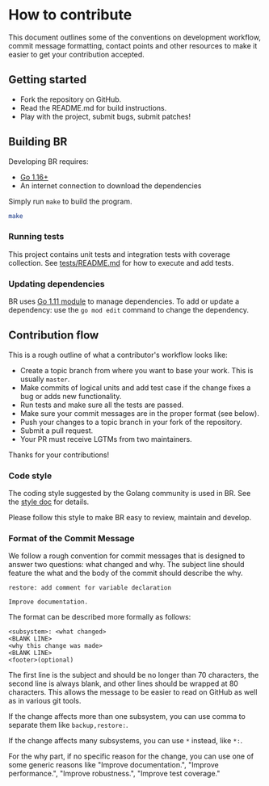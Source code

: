 # How to contribute

This document outlines some of the conventions on development workflow, commit
message formatting, contact points and other resources to make it easier to get
your contribution accepted.

## Getting started

- Fork the repository on GitHub.
- Read the README.md for build instructions.
- Play with the project, submit bugs, submit patches!

## Building BR

Developing BR requires:

* [Go 1.16+](http://golang.org/doc/code.html)
* An internet connection to download the dependencies

Simply run `make` to build the program.

```sh
make
```

### Running tests

This project contains unit tests and integration tests with coverage collection.
See [tests/README.md](./tests/README.md) for how to execute and add tests.

### Updating dependencies

BR uses [Go 1.11 module](https://github.com/golang/go/wiki/Modules) to manage dependencies.
To add or update a dependency: use the `go mod edit` command to change the dependency.

## Contribution flow

This is a rough outline of what a contributor's workflow looks like:

- Create a topic branch from where you want to base your work. This is usually `master`.
- Make commits of logical units and add test case if the change fixes a bug or adds new functionality.
- Run tests and make sure all the tests are passed.
- Make sure your commit messages are in the proper format (see below).
- Push your changes to a topic branch in your fork of the repository.
- Submit a pull request.
- Your PR must receive LGTMs from two maintainers.

Thanks for your contributions!

### Code style

The coding style suggested by the Golang community is used in BR.
See the [style doc](https://github.com/golang/go/wiki/CodeReviewComments) for details.

Please follow this style to make BR easy to review, maintain and develop.

### Format of the Commit Message

We follow a rough convention for commit messages that is designed to answer two
questions: what changed and why. The subject line should feature the what and
the body of the commit should describe the why.

```
restore: add comment for variable declaration

Improve documentation.
```

The format can be described more formally as follows:

```
<subsystem>: <what changed>
<BLANK LINE>
<why this change was made>
<BLANK LINE>
<footer>(optional)
```

The first line is the subject and should be no longer than 70 characters, the
second line is always blank, and other lines should be wrapped at 80 characters.
This allows the message to be easier to read on GitHub as well as in various
git tools.

If the change affects more than one subsystem, you can use comma to separate them like `backup,restore:`.

If the change affects many subsystems, you can use ```*``` instead, like ```*:```.

For the why part, if no specific reason for the change,
you can use one of some generic reasons like "Improve documentation.",
"Improve performance.", "Improve robustness.", "Improve test coverage."